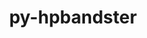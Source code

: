 ---
title: "py-hpbandster"
layout: cache
categories: [package, develop]
meta: {"versions": ["0.7.4"], "compilers": ["gcc@=11.4.0", "gcc@=9.4.0", "oneapi@=2024.0.0"], "oss": ["ubuntu20.04", "ubuntu22.04"], "platforms": ["linux"], "targets": ["neoverse_v1", "neoverse_v2", "ppc64le", "x86_64_v3"], "stacks": ["e4s", "e4s-neoverse-v2", "e4s-neoverse_v1", "e4s-oneapi", "e4s-power", "root"], "num_specs": 43, "num_specs_by_stack": {"e4s-power": 9, "root": 43, "e4s-neoverse_v1": 8, "e4s-neoverse-v2": 9, "e4s": 8, "e4s-oneapi": 9}}
spec_details: [{"hash": "xfda5wyucvesstdyythtypu6bkrtqccd", "compiler": "gcc@=9.4.0", "versions": ["0.7.4"], "os": "ubuntu20.04", "platform": "linux", "target": "ppc64le", "variants": ["build_system=python_pip"], "stacks": ["e4s-power", "root"], "size": "-", "tarball": "https://binaries.spack.io/develop/build_cache/linux-ubuntu20.04-ppc64le/gcc-9.4.0/py-hpbandster-0.7.4/linux-ubuntu20.04-ppc64le-gcc-9.4.0-py-hpbandster-0.7.4-xfda5wyucvesstdyythtypu6bkrtqccd.spack"}, {"hash": "gx4jkjltfuohwdzus4pxzqmwdy475hyn", "compiler": "gcc@=9.4.0", "versions": ["0.7.4"], "os": "ubuntu20.04", "platform": "linux", "target": "ppc64le", "variants": ["build_system=python_pip"], "stacks": ["e4s-power", "root"], "size": "-", "tarball": "https://binaries.spack.io/develop/build_cache/linux-ubuntu20.04-ppc64le/gcc-9.4.0/py-hpbandster-0.7.4/linux-ubuntu20.04-ppc64le-gcc-9.4.0-py-hpbandster-0.7.4-gx4jkjltfuohwdzus4pxzqmwdy475hyn.spack"}, {"hash": "uavoedjtqosxsmxmvwklj4fb2fqksejs", "compiler": "gcc@=9.4.0", "versions": ["0.7.4"], "os": "ubuntu20.04", "platform": "linux", "target": "ppc64le", "variants": ["build_system=python_pip"], "stacks": ["e4s-power", "root"], "size": "-", "tarball": "https://binaries.spack.io/develop/build_cache/linux-ubuntu20.04-ppc64le/gcc-9.4.0/py-hpbandster-0.7.4/linux-ubuntu20.04-ppc64le-gcc-9.4.0-py-hpbandster-0.7.4-uavoedjtqosxsmxmvwklj4fb2fqksejs.spack"}, {"hash": "5k367zayk5z3q6rlkqpy5w5frohvty5r", "compiler": "gcc@=9.4.0", "versions": ["0.7.4"], "os": "ubuntu20.04", "platform": "linux", "target": "ppc64le", "variants": ["build_system=python_pip"], "stacks": ["e4s-power", "root"], "size": "-", "tarball": "https://binaries.spack.io/develop/build_cache/linux-ubuntu20.04-ppc64le/gcc-9.4.0/py-hpbandster-0.7.4/linux-ubuntu20.04-ppc64le-gcc-9.4.0-py-hpbandster-0.7.4-5k367zayk5z3q6rlkqpy5w5frohvty5r.spack"}, {"hash": "xkb3hzxxdjxj4xe36qtcy2nbq2gb7h6z", "compiler": "gcc@=9.4.0", "versions": ["0.7.4"], "os": "ubuntu20.04", "platform": "linux", "target": "ppc64le", "variants": ["build_system=python_pip"], "stacks": ["e4s-power", "root"], "size": "-", "tarball": "https://binaries.spack.io/develop/build_cache/linux-ubuntu20.04-ppc64le/gcc-9.4.0/py-hpbandster-0.7.4/linux-ubuntu20.04-ppc64le-gcc-9.4.0-py-hpbandster-0.7.4-xkb3hzxxdjxj4xe36qtcy2nbq2gb7h6z.spack"}, {"hash": "tpnwoyglkjmujgfxvdwww7kotjet2tkl", "compiler": "gcc@=9.4.0", "versions": ["0.7.4"], "os": "ubuntu20.04", "platform": "linux", "target": "ppc64le", "variants": ["build_system=python_pip"], "stacks": ["e4s-power", "root"], "size": "-", "tarball": "https://binaries.spack.io/develop/build_cache/linux-ubuntu20.04-ppc64le/gcc-9.4.0/py-hpbandster-0.7.4/linux-ubuntu20.04-ppc64le-gcc-9.4.0-py-hpbandster-0.7.4-tpnwoyglkjmujgfxvdwww7kotjet2tkl.spack"}, {"hash": "u54jynvzq6rzmw35qapsfaq5jn2vp7m2", "compiler": "gcc@=9.4.0", "versions": ["0.7.4"], "os": "ubuntu20.04", "platform": "linux", "target": "ppc64le", "variants": ["build_system=python_pip"], "stacks": ["e4s-power", "root"], "size": "-", "tarball": "https://binaries.spack.io/develop/build_cache/linux-ubuntu20.04-ppc64le/gcc-9.4.0/py-hpbandster-0.7.4/linux-ubuntu20.04-ppc64le-gcc-9.4.0-py-hpbandster-0.7.4-u54jynvzq6rzmw35qapsfaq5jn2vp7m2.spack"}, {"hash": "amnagct5e7fy7mp62ron7ku5riqm5xtm", "compiler": "gcc@=9.4.0", "versions": ["0.7.4"], "os": "ubuntu20.04", "platform": "linux", "target": "ppc64le", "variants": ["build_system=python_pip"], "stacks": ["e4s-power", "root"], "size": "-", "tarball": "https://binaries.spack.io/develop/build_cache/linux-ubuntu20.04-ppc64le/gcc-9.4.0/py-hpbandster-0.7.4/linux-ubuntu20.04-ppc64le-gcc-9.4.0-py-hpbandster-0.7.4-amnagct5e7fy7mp62ron7ku5riqm5xtm.spack"}, {"hash": "nvf2j535kovkkrwciuqcwj77hd7yzewn", "compiler": "gcc@=9.4.0", "versions": ["0.7.4"], "os": "ubuntu20.04", "platform": "linux", "target": "ppc64le", "variants": ["build_system=python_pip"], "stacks": ["e4s-power", "root"], "size": "-", "tarball": "https://binaries.spack.io/develop/build_cache/linux-ubuntu20.04-ppc64le/gcc-9.4.0/py-hpbandster-0.7.4/linux-ubuntu20.04-ppc64le-gcc-9.4.0-py-hpbandster-0.7.4-nvf2j535kovkkrwciuqcwj77hd7yzewn.spack"}, {"hash": "fzywow4fkmiyhbcene3h4nz4nx5g3ljk", "compiler": "gcc@=11.4.0", "versions": ["0.7.4"], "os": "ubuntu22.04", "platform": "linux", "target": "neoverse_v1", "variants": ["build_system=python_pip"], "stacks": ["e4s-neoverse_v1", "root"], "size": "-", "tarball": "https://binaries.spack.io/develop/build_cache/linux-ubuntu22.04-neoverse_v1/gcc-11.4.0/py-hpbandster-0.7.4/linux-ubuntu22.04-neoverse_v1-gcc-11.4.0-py-hpbandster-0.7.4-fzywow4fkmiyhbcene3h4nz4nx5g3ljk.spack"}, {"hash": "wkhqbboouamc3fx34vl7yp5ondla5zrl", "compiler": "gcc@=11.4.0", "versions": ["0.7.4"], "os": "ubuntu22.04", "platform": "linux", "target": "neoverse_v1", "variants": ["build_system=python_pip"], "stacks": ["e4s-neoverse_v1", "root"], "size": "-", "tarball": "https://binaries.spack.io/develop/build_cache/linux-ubuntu22.04-neoverse_v1/gcc-11.4.0/py-hpbandster-0.7.4/linux-ubuntu22.04-neoverse_v1-gcc-11.4.0-py-hpbandster-0.7.4-wkhqbboouamc3fx34vl7yp5ondla5zrl.spack"}, {"hash": "b5fxlvxv76xm6rsyjeyayi3juejsizwx", "compiler": "gcc@=11.4.0", "versions": ["0.7.4"], "os": "ubuntu22.04", "platform": "linux", "target": "neoverse_v1", "variants": ["build_system=python_pip"], "stacks": ["e4s-neoverse_v1", "root"], "size": "-", "tarball": "https://binaries.spack.io/develop/build_cache/linux-ubuntu22.04-neoverse_v1/gcc-11.4.0/py-hpbandster-0.7.4/linux-ubuntu22.04-neoverse_v1-gcc-11.4.0-py-hpbandster-0.7.4-b5fxlvxv76xm6rsyjeyayi3juejsizwx.spack"}, {"hash": "nqr2s6smm4lwswyjfd4ibayb5azlwtjz", "compiler": "gcc@=11.4.0", "versions": ["0.7.4"], "os": "ubuntu22.04", "platform": "linux", "target": "neoverse_v1", "variants": ["build_system=python_pip"], "stacks": ["e4s-neoverse_v1", "root"], "size": "-", "tarball": "https://binaries.spack.io/develop/build_cache/linux-ubuntu22.04-neoverse_v1/gcc-11.4.0/py-hpbandster-0.7.4/linux-ubuntu22.04-neoverse_v1-gcc-11.4.0-py-hpbandster-0.7.4-nqr2s6smm4lwswyjfd4ibayb5azlwtjz.spack"}, {"hash": "k4htn6sunwq4m3d4ljzw2vwfm4kykthz", "compiler": "gcc@=11.4.0", "versions": ["0.7.4"], "os": "ubuntu22.04", "platform": "linux", "target": "neoverse_v1", "variants": ["build_system=python_pip"], "stacks": ["e4s-neoverse_v1", "root"], "size": "-", "tarball": "https://binaries.spack.io/develop/build_cache/linux-ubuntu22.04-neoverse_v1/gcc-11.4.0/py-hpbandster-0.7.4/linux-ubuntu22.04-neoverse_v1-gcc-11.4.0-py-hpbandster-0.7.4-k4htn6sunwq4m3d4ljzw2vwfm4kykthz.spack"}, {"hash": "dypmmetlketomynlkoddykobyoamfsfg", "compiler": "gcc@=11.4.0", "versions": ["0.7.4"], "os": "ubuntu22.04", "platform": "linux", "target": "neoverse_v1", "variants": ["build_system=python_pip"], "stacks": ["e4s-neoverse_v1", "root"], "size": "-", "tarball": "https://binaries.spack.io/develop/build_cache/linux-ubuntu22.04-neoverse_v1/gcc-11.4.0/py-hpbandster-0.7.4/linux-ubuntu22.04-neoverse_v1-gcc-11.4.0-py-hpbandster-0.7.4-dypmmetlketomynlkoddykobyoamfsfg.spack"}, {"hash": "it534ybced4altswawon5oijrhtatehv", "compiler": "gcc@=11.4.0", "versions": ["0.7.4"], "os": "ubuntu22.04", "platform": "linux", "target": "neoverse_v1", "variants": ["build_system=python_pip"], "stacks": ["e4s-neoverse_v1", "root"], "size": "-", "tarball": "https://binaries.spack.io/develop/build_cache/linux-ubuntu22.04-neoverse_v1/gcc-11.4.0/py-hpbandster-0.7.4/linux-ubuntu22.04-neoverse_v1-gcc-11.4.0-py-hpbandster-0.7.4-it534ybced4altswawon5oijrhtatehv.spack"}, {"hash": "pgtn5egennjg3vvt6h5gnjxrkq54kysz", "compiler": "gcc@=11.4.0", "versions": ["0.7.4"], "os": "ubuntu22.04", "platform": "linux", "target": "neoverse_v1", "variants": ["build_system=python_pip"], "stacks": ["e4s-neoverse_v1", "root"], "size": "-", "tarball": "https://binaries.spack.io/develop/build_cache/linux-ubuntu22.04-neoverse_v1/gcc-11.4.0/py-hpbandster-0.7.4/linux-ubuntu22.04-neoverse_v1-gcc-11.4.0-py-hpbandster-0.7.4-pgtn5egennjg3vvt6h5gnjxrkq54kysz.spack"}, {"hash": "ebtdbyip7c5e22ce3ivhbkkvheqxy6mh", "compiler": "gcc@=11.4.0", "versions": ["0.7.4"], "os": "ubuntu22.04", "platform": "linux", "target": "neoverse_v2", "variants": ["build_system=python_pip"], "stacks": ["e4s-neoverse-v2", "root"], "size": "-", "tarball": "https://binaries.spack.io/develop/build_cache/linux-ubuntu22.04-neoverse_v2/gcc-11.4.0/py-hpbandster-0.7.4/linux-ubuntu22.04-neoverse_v2-gcc-11.4.0-py-hpbandster-0.7.4-ebtdbyip7c5e22ce3ivhbkkvheqxy6mh.spack"}, {"hash": "zzwcx6vl32xp26rsxnx4dmyi6jhdtaop", "compiler": "gcc@=11.4.0", "versions": ["0.7.4"], "os": "ubuntu22.04", "platform": "linux", "target": "neoverse_v2", "variants": ["build_system=python_pip"], "stacks": ["e4s-neoverse-v2", "root"], "size": "-", "tarball": "https://binaries.spack.io/develop/build_cache/linux-ubuntu22.04-neoverse_v2/gcc-11.4.0/py-hpbandster-0.7.4/linux-ubuntu22.04-neoverse_v2-gcc-11.4.0-py-hpbandster-0.7.4-zzwcx6vl32xp26rsxnx4dmyi6jhdtaop.spack"}, {"hash": "wkoso4wkv4owiggexlxcboqwlgi7g4rg", "compiler": "gcc@=11.4.0", "versions": ["0.7.4"], "os": "ubuntu22.04", "platform": "linux", "target": "neoverse_v2", "variants": ["build_system=python_pip"], "stacks": ["e4s-neoverse-v2", "root"], "size": "-", "tarball": "https://binaries.spack.io/develop/build_cache/linux-ubuntu22.04-neoverse_v2/gcc-11.4.0/py-hpbandster-0.7.4/linux-ubuntu22.04-neoverse_v2-gcc-11.4.0-py-hpbandster-0.7.4-wkoso4wkv4owiggexlxcboqwlgi7g4rg.spack"}, {"hash": "s64m7kcytcfs4bai7pd5a2u6l3hws7s5", "compiler": "gcc@=11.4.0", "versions": ["0.7.4"], "os": "ubuntu22.04", "platform": "linux", "target": "neoverse_v2", "variants": ["build_system=python_pip"], "stacks": ["e4s-neoverse-v2", "root"], "size": "-", "tarball": "https://binaries.spack.io/develop/build_cache/linux-ubuntu22.04-neoverse_v2/gcc-11.4.0/py-hpbandster-0.7.4/linux-ubuntu22.04-neoverse_v2-gcc-11.4.0-py-hpbandster-0.7.4-s64m7kcytcfs4bai7pd5a2u6l3hws7s5.spack"}, {"hash": "bgmxtuckc3x3ojqu3oodk5xn62g3lpxn", "compiler": "gcc@=11.4.0", "versions": ["0.7.4"], "os": "ubuntu22.04", "platform": "linux", "target": "neoverse_v2", "variants": ["build_system=python_pip"], "stacks": ["e4s-neoverse-v2", "root"], "size": "-", "tarball": "https://binaries.spack.io/develop/build_cache/linux-ubuntu22.04-neoverse_v2/gcc-11.4.0/py-hpbandster-0.7.4/linux-ubuntu22.04-neoverse_v2-gcc-11.4.0-py-hpbandster-0.7.4-bgmxtuckc3x3ojqu3oodk5xn62g3lpxn.spack"}, {"hash": "qjksr6m2qavwntzsllf4pbce5yet2fjv", "compiler": "gcc@=11.4.0", "versions": ["0.7.4"], "os": "ubuntu22.04", "platform": "linux", "target": "neoverse_v2", "variants": ["build_system=python_pip"], "stacks": ["e4s-neoverse-v2", "root"], "size": "-", "tarball": "https://binaries.spack.io/develop/build_cache/linux-ubuntu22.04-neoverse_v2/gcc-11.4.0/py-hpbandster-0.7.4/linux-ubuntu22.04-neoverse_v2-gcc-11.4.0-py-hpbandster-0.7.4-qjksr6m2qavwntzsllf4pbce5yet2fjv.spack"}, {"hash": "lo5ufs6egi5jdyijeac3xa4e554eoosj", "compiler": "gcc@=11.4.0", "versions": ["0.7.4"], "os": "ubuntu22.04", "platform": "linux", "target": "neoverse_v2", "variants": ["build_system=python_pip"], "stacks": ["e4s-neoverse-v2", "root"], "size": "-", "tarball": "https://binaries.spack.io/develop/build_cache/linux-ubuntu22.04-neoverse_v2/gcc-11.4.0/py-hpbandster-0.7.4/linux-ubuntu22.04-neoverse_v2-gcc-11.4.0-py-hpbandster-0.7.4-lo5ufs6egi5jdyijeac3xa4e554eoosj.spack"}, {"hash": "aquqaoy3cjyk7tmjkvhz2e3iev2lll66", "compiler": "gcc@=11.4.0", "versions": ["0.7.4"], "os": "ubuntu22.04", "platform": "linux", "target": "neoverse_v2", "variants": ["build_system=python_pip"], "stacks": ["e4s-neoverse-v2", "root"], "size": "-", "tarball": "https://binaries.spack.io/develop/build_cache/linux-ubuntu22.04-neoverse_v2/gcc-11.4.0/py-hpbandster-0.7.4/linux-ubuntu22.04-neoverse_v2-gcc-11.4.0-py-hpbandster-0.7.4-aquqaoy3cjyk7tmjkvhz2e3iev2lll66.spack"}, {"hash": "rqdpc5utyquz5nm5tlgsdupswsk3i2v7", "compiler": "gcc@=11.4.0", "versions": ["0.7.4"], "os": "ubuntu22.04", "platform": "linux", "target": "neoverse_v2", "variants": ["build_system=python_pip"], "stacks": ["e4s-neoverse-v2", "root"], "size": "-", "tarball": "https://binaries.spack.io/develop/build_cache/linux-ubuntu22.04-neoverse_v2/gcc-11.4.0/py-hpbandster-0.7.4/linux-ubuntu22.04-neoverse_v2-gcc-11.4.0-py-hpbandster-0.7.4-rqdpc5utyquz5nm5tlgsdupswsk3i2v7.spack"}, {"hash": "pkhxkdaosxhm3auuom4ndjrfyrzoc3pa", "compiler": "gcc@=11.4.0", "versions": ["0.7.4"], "os": "ubuntu22.04", "platform": "linux", "target": "x86_64_v3", "variants": ["build_system=python_pip"], "stacks": ["e4s", "root"], "size": "-", "tarball": "https://binaries.spack.io/develop/build_cache/linux-ubuntu22.04-x86_64_v3/gcc-11.4.0/py-hpbandster-0.7.4/linux-ubuntu22.04-x86_64_v3-gcc-11.4.0-py-hpbandster-0.7.4-pkhxkdaosxhm3auuom4ndjrfyrzoc3pa.spack"}, {"hash": "rwoim3awpv2s7toymyv5qg6jv7qepej3", "compiler": "gcc@=11.4.0", "versions": ["0.7.4"], "os": "ubuntu22.04", "platform": "linux", "target": "x86_64_v3", "variants": ["build_system=python_pip"], "stacks": ["e4s", "root"], "size": "-", "tarball": "https://binaries.spack.io/develop/build_cache/linux-ubuntu22.04-x86_64_v3/gcc-11.4.0/py-hpbandster-0.7.4/linux-ubuntu22.04-x86_64_v3-gcc-11.4.0-py-hpbandster-0.7.4-rwoim3awpv2s7toymyv5qg6jv7qepej3.spack"}, {"hash": "327qxrk5hxhbfsknms32km6rtpqjkx3p", "compiler": "gcc@=11.4.0", "versions": ["0.7.4"], "os": "ubuntu22.04", "platform": "linux", "target": "x86_64_v3", "variants": ["build_system=python_pip"], "stacks": ["e4s", "root"], "size": "-", "tarball": "https://binaries.spack.io/develop/build_cache/linux-ubuntu22.04-x86_64_v3/gcc-11.4.0/py-hpbandster-0.7.4/linux-ubuntu22.04-x86_64_v3-gcc-11.4.0-py-hpbandster-0.7.4-327qxrk5hxhbfsknms32km6rtpqjkx3p.spack"}, {"hash": "pl4yzwtxpxvkyjjlybwizgkjdw3w5epw", "compiler": "gcc@=11.4.0", "versions": ["0.7.4"], "os": "ubuntu22.04", "platform": "linux", "target": "x86_64_v3", "variants": ["build_system=python_pip"], "stacks": ["e4s", "root"], "size": "-", "tarball": "https://binaries.spack.io/develop/build_cache/linux-ubuntu22.04-x86_64_v3/gcc-11.4.0/py-hpbandster-0.7.4/linux-ubuntu22.04-x86_64_v3-gcc-11.4.0-py-hpbandster-0.7.4-pl4yzwtxpxvkyjjlybwizgkjdw3w5epw.spack"}, {"hash": "ee5zyh5xdnly7hqqtefec2nt3bdn7pmk", "compiler": "gcc@=11.4.0", "versions": ["0.7.4"], "os": "ubuntu22.04", "platform": "linux", "target": "x86_64_v3", "variants": ["build_system=python_pip"], "stacks": ["e4s", "root"], "size": "-", "tarball": "https://binaries.spack.io/develop/build_cache/linux-ubuntu22.04-x86_64_v3/gcc-11.4.0/py-hpbandster-0.7.4/linux-ubuntu22.04-x86_64_v3-gcc-11.4.0-py-hpbandster-0.7.4-ee5zyh5xdnly7hqqtefec2nt3bdn7pmk.spack"}, {"hash": "3bd4q3r4ki2vfvyth646jodjupf67zhc", "compiler": "gcc@=11.4.0", "versions": ["0.7.4"], "os": "ubuntu22.04", "platform": "linux", "target": "x86_64_v3", "variants": ["build_system=python_pip"], "stacks": ["e4s", "root"], "size": "-", "tarball": "https://binaries.spack.io/develop/build_cache/linux-ubuntu22.04-x86_64_v3/gcc-11.4.0/py-hpbandster-0.7.4/linux-ubuntu22.04-x86_64_v3-gcc-11.4.0-py-hpbandster-0.7.4-3bd4q3r4ki2vfvyth646jodjupf67zhc.spack"}, {"hash": "7llm43hgxnwmg24ghs5eycgmcsz2l2aw", "compiler": "gcc@=11.4.0", "versions": ["0.7.4"], "os": "ubuntu22.04", "platform": "linux", "target": "x86_64_v3", "variants": ["build_system=python_pip"], "stacks": ["e4s", "root"], "size": "-", "tarball": "https://binaries.spack.io/develop/build_cache/linux-ubuntu22.04-x86_64_v3/gcc-11.4.0/py-hpbandster-0.7.4/linux-ubuntu22.04-x86_64_v3-gcc-11.4.0-py-hpbandster-0.7.4-7llm43hgxnwmg24ghs5eycgmcsz2l2aw.spack"}, {"hash": "po3kvso4jwohafnldtj37rmpsysrokob", "compiler": "gcc@=11.4.0", "versions": ["0.7.4"], "os": "ubuntu22.04", "platform": "linux", "target": "x86_64_v3", "variants": ["build_system=python_pip"], "stacks": ["e4s", "root"], "size": "-", "tarball": "https://binaries.spack.io/develop/build_cache/linux-ubuntu22.04-x86_64_v3/gcc-11.4.0/py-hpbandster-0.7.4/linux-ubuntu22.04-x86_64_v3-gcc-11.4.0-py-hpbandster-0.7.4-po3kvso4jwohafnldtj37rmpsysrokob.spack"}, {"hash": "mgl6ydcbvufapp3gqczf3qigpkpmwktc", "compiler": "oneapi@=2024.0.0", "versions": ["0.7.4"], "os": "ubuntu22.04", "platform": "linux", "target": "x86_64_v3", "variants": ["build_system=python_pip"], "stacks": ["e4s-oneapi", "root"], "size": "-", "tarball": "https://binaries.spack.io/develop/build_cache/linux-ubuntu22.04-x86_64_v3/oneapi-2024.0.0/py-hpbandster-0.7.4/linux-ubuntu22.04-x86_64_v3-oneapi-2024.0.0-py-hpbandster-0.7.4-mgl6ydcbvufapp3gqczf3qigpkpmwktc.spack"}, {"hash": "7vxxj7mmcglgzhkjyxn4kv57wsijuw2s", "compiler": "oneapi@=2024.0.0", "versions": ["0.7.4"], "os": "ubuntu22.04", "platform": "linux", "target": "x86_64_v3", "variants": ["build_system=python_pip"], "stacks": ["e4s-oneapi", "root"], "size": "-", "tarball": "https://binaries.spack.io/develop/build_cache/linux-ubuntu22.04-x86_64_v3/oneapi-2024.0.0/py-hpbandster-0.7.4/linux-ubuntu22.04-x86_64_v3-oneapi-2024.0.0-py-hpbandster-0.7.4-7vxxj7mmcglgzhkjyxn4kv57wsijuw2s.spack"}, {"hash": "molmie3anjgqq5hovcaby7kjbazveqk5", "compiler": "oneapi@=2024.0.0", "versions": ["0.7.4"], "os": "ubuntu22.04", "platform": "linux", "target": "x86_64_v3", "variants": ["build_system=python_pip"], "stacks": ["e4s-oneapi", "root"], "size": "-", "tarball": "https://binaries.spack.io/develop/build_cache/linux-ubuntu22.04-x86_64_v3/oneapi-2024.0.0/py-hpbandster-0.7.4/linux-ubuntu22.04-x86_64_v3-oneapi-2024.0.0-py-hpbandster-0.7.4-molmie3anjgqq5hovcaby7kjbazveqk5.spack"}, {"hash": "mhy3cfptdmfsmlxw5jjo6wxdn5h7qhkx", "compiler": "oneapi@=2024.0.0", "versions": ["0.7.4"], "os": "ubuntu22.04", "platform": "linux", "target": "x86_64_v3", "variants": ["build_system=python_pip"], "stacks": ["e4s-oneapi", "root"], "size": "-", "tarball": "https://binaries.spack.io/develop/build_cache/linux-ubuntu22.04-x86_64_v3/oneapi-2024.0.0/py-hpbandster-0.7.4/linux-ubuntu22.04-x86_64_v3-oneapi-2024.0.0-py-hpbandster-0.7.4-mhy3cfptdmfsmlxw5jjo6wxdn5h7qhkx.spack"}, {"hash": "wlzdokgnme2sn3xc72aoxzv7v47uadw7", "compiler": "oneapi@=2024.0.0", "versions": ["0.7.4"], "os": "ubuntu22.04", "platform": "linux", "target": "x86_64_v3", "variants": ["build_system=python_pip"], "stacks": ["e4s-oneapi", "root"], "size": "-", "tarball": "https://binaries.spack.io/develop/build_cache/linux-ubuntu22.04-x86_64_v3/oneapi-2024.0.0/py-hpbandster-0.7.4/linux-ubuntu22.04-x86_64_v3-oneapi-2024.0.0-py-hpbandster-0.7.4-wlzdokgnme2sn3xc72aoxzv7v47uadw7.spack"}, {"hash": "gewiurr4tvgh7lnovqke5ni33fmfl2he", "compiler": "oneapi@=2024.0.0", "versions": ["0.7.4"], "os": "ubuntu22.04", "platform": "linux", "target": "x86_64_v3", "variants": ["build_system=python_pip"], "stacks": ["e4s-oneapi", "root"], "size": "-", "tarball": "https://binaries.spack.io/develop/build_cache/linux-ubuntu22.04-x86_64_v3/oneapi-2024.0.0/py-hpbandster-0.7.4/linux-ubuntu22.04-x86_64_v3-oneapi-2024.0.0-py-hpbandster-0.7.4-gewiurr4tvgh7lnovqke5ni33fmfl2he.spack"}, {"hash": "7b5tvnmd7hjbxltztjdklj27x3prpaaf", "compiler": "oneapi@=2024.0.0", "versions": ["0.7.4"], "os": "ubuntu22.04", "platform": "linux", "target": "x86_64_v3", "variants": ["build_system=python_pip"], "stacks": ["e4s-oneapi", "root"], "size": "-", "tarball": "https://binaries.spack.io/develop/build_cache/linux-ubuntu22.04-x86_64_v3/oneapi-2024.0.0/py-hpbandster-0.7.4/linux-ubuntu22.04-x86_64_v3-oneapi-2024.0.0-py-hpbandster-0.7.4-7b5tvnmd7hjbxltztjdklj27x3prpaaf.spack"}, {"hash": "apge75llxlkxa7g4vlzqgx6hp4ohxgsw", "compiler": "oneapi@=2024.0.0", "versions": ["0.7.4"], "os": "ubuntu22.04", "platform": "linux", "target": "x86_64_v3", "variants": ["build_system=python_pip"], "stacks": ["e4s-oneapi", "root"], "size": "-", "tarball": "https://binaries.spack.io/develop/build_cache/linux-ubuntu22.04-x86_64_v3/oneapi-2024.0.0/py-hpbandster-0.7.4/linux-ubuntu22.04-x86_64_v3-oneapi-2024.0.0-py-hpbandster-0.7.4-apge75llxlkxa7g4vlzqgx6hp4ohxgsw.spack"}, {"hash": "3wlncfgtbd4gtqiej7llmghkyj2t762t", "compiler": "oneapi@=2024.0.0", "versions": ["0.7.4"], "os": "ubuntu22.04", "platform": "linux", "target": "x86_64_v3", "variants": ["build_system=python_pip"], "stacks": ["e4s-oneapi", "root"], "size": "-", "tarball": "https://binaries.spack.io/develop/build_cache/linux-ubuntu22.04-x86_64_v3/oneapi-2024.0.0/py-hpbandster-0.7.4/linux-ubuntu22.04-x86_64_v3-oneapi-2024.0.0-py-hpbandster-0.7.4-3wlncfgtbd4gtqiej7llmghkyj2t762t.spack"}]
---